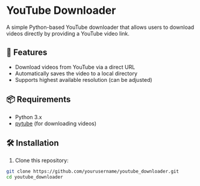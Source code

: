 # YouTube Downloader

A simple Python-based YouTube downloader that allows users to download videos directly by providing a YouTube video link.

## 🚀 Features

- Download videos from YouTube via a direct URL
- Automatically saves the video to a local directory
- Supports highest available resolution (can be adjusted)

## 📦 Requirements

- Python 3.x
- [pytube](https://pytube.io/en/latest/) (for downloading videos)

## 🛠 Installation

1. Clone this repository:

```bash
git clone https://github.com/yourusername/youtube_downloader.git
cd youtube_downloader
